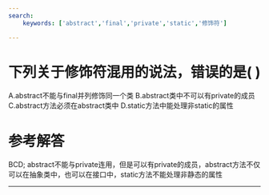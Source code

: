 ```yaml
---
search:
    keywords: ['abstract','final','private','static','修饰符']

---
```



# 下列关于修饰符混用的说法，错误的是( )

A.abstract不能与final并列修饰同一个类
B.abstract类中不可以有private的成员
C.abstract方法必须在abstract类中
D.static方法中能处理非static的属性


# 参考解答

BCD;
abstract不能与private连用，但是可以有private的成员，abstract方法不仅可以在抽象类中，也可以在接口中，static方法不能处理非静态的属性

---



